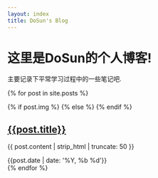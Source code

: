 ```yaml
---
layout: index
title: DoSun's Blog
---
```

# 这里是DoSun的个人博客!  
主要记录下平常学习过程中的一些笔记吧.  
  
{% for post in site.posts %}
<article class="post">
  {% if post.img %}
    <a class="post-thumbnail" style="background-image: url({{ site.img.link | append : post.img}})" href="{{post.url | prepend: site.baseurl}}"></a>
  {% else %}
  {% endif %}
  <div class="post-content">
    <h2 class="post-title"><a href="{{post.url | prepend: site.baseurl}}">{{post.title}}</a></h2>
    <p>{{ post.content | strip_html | truncate: 50 }}</p>
    <span class="post-date">{{post.date | date: '%Y, %b %d'}}</span>
    <!-- <span class="post-words">{% capture words %}{{ post.content | number_of_words }}{% endcapture %}{% unless words contains "-" %}{{ words | plus: 250 | divided_by: 250 | append: " minute read" }}{% endunless %}</span> -->
  </div>
</article>
{% endfor %}